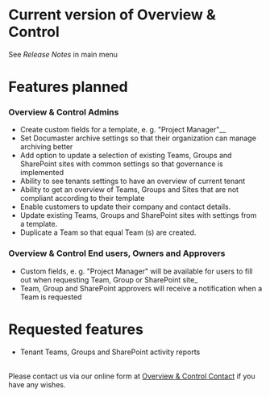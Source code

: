 # Current version of Overview & Control
See _Release Notes_ in main menu

# Features planned
### Overview & Control Admins
- Create custom fields for a template, e. g. "Project Manager"__
- Set Documaster archive settings so that their organization can manage archiving better
- Add option to update a selection of existing Teams, Groups and SharePoint sites with common settings so that governance is implemented
- Ability to see tenants settings to have an overview of current tenant
- Ability to get an overview of Teams, Groups and Sites that are not compliant according to their template
- Enable customers to update their company and contact details.
- Update existing Teams, Groups and SharePoint sites with settings from a template.
- Duplicate a Team so that equal Team (s) are created. 

### Overview & Control End users, Owners and Approvers
- Custom fields, e. g. "Project Manager" will be available for users to fill out when requesting Team, Group or SharePoint site_
- Team, Group and SharePoint approvers will receive a notification when a Team is requested




# Requested features 
- Tenant Teams, Groups and SharePoint activity reports
<br>
Please contact us via our online form at <a href="https://teamscontrol.com/contact/" target="_blank">Overview & Control Contact</a> if you have any wishes.
